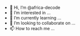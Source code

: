 - 👋 Hi, I’m @africa-decode
- 👀 I’m interested in ...
- 🌱 I’m currently learning ...
- 💞️ I’m looking to collaborate on ...
- 📫 How to reach me ...

<!---
africa-decode/africa-decode is a ✨ special ✨ repository because its `README.md` (this file) appears on your GitHub profile.
You can click the Preview link to take a look at your changes.
--->
